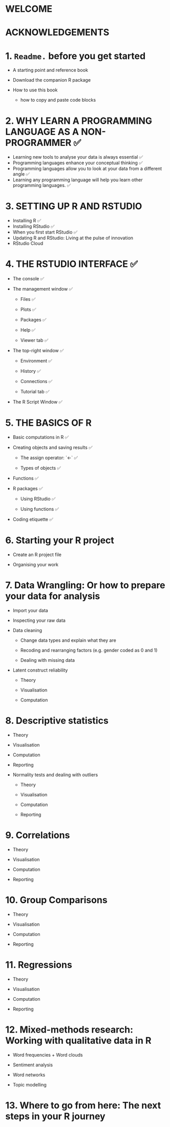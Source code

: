 # WELCOME

# ACKNOWLEDGEMENTS

# 1. `Readme.` before you get started

-   A starting point and reference book

-   Download the companion R package

-   How to use this book

    -   how to copy and paste code blocks

# 2. WHY LEARN A PROGRAMMING LANGUAGE AS A NON-PROGRAMMER ✅

-   Learning new tools to analyse your data is always essential ✅
-   Programming languages enhance your conceptual thinking ✅
-   Programming languages allow you to look at your data from a different angle ✅
-   Learning any programming language will help you learn other programming languages. ✅

# 3. SETTING UP R AND RSTUDIO

-   Installing R ✅
-   Installing RStudio ✅
-   When you first start RStudio ✅
-   Updating R and RStudio: Living at the pulse of innovation
-   RStudio Cloud

# 4. THE RSTUDIO INTERFACE ✅

-   The console ✅

-   The management window ✅

    -   Files ✅

    -   Plots ✅

    -   Packages ✅

    -   Help ✅

    -   Viewer tab ✅

-   The top-right window ✅

    -   Environment ✅

    -   History ✅

    -   Connections ✅

    -   Tutorial tab ✅

-   The R Script Window ✅

# 5. THE BASICS OF R

-   Basic computations in R ✅

-   Creating objects and saving results ✅

    -   The assign operator: \`\<-\` ✅

    -   Types of objects ✅

-   Functions ✅

-   R packages ✅

    -   Using RStudio ✅

    -   Using functions ✅

-   Coding etiquette ✅

# 6. Starting your R project

-   Create an R project file

-   Organising your work

# 7. Data Wrangling: Or how to prepare your data for analysis

-   Import your data

-   Inspecting your raw data

-   Data cleaning

    -   Change data types and explain what they are

    -   Recoding and rearranging factors (e.g. gender coded as 0 and 1)

    -   Dealing with missing data

-   Latent construct reliability

    -   Theory

    -   Visualisation

    -   Computation

# 8. Descriptive statistics

-   Theory

-   Visualisation

-   Computation

-   Reporting

-   Normality tests and dealing with outliers

    -   Theory

    -   Visualisation

    -   Computation

    -   Reporting

# 9. Correlations

-   Theory

-   Visualisation

-   Computation

-   Reporting

# 10. Group Comparisons

-   Theory

-   Visualisation

-   Computation

-   Reporting

# 11. Regressions

-   Theory

-   Visualisation

-   Computation

-   Reporting

# 12. Mixed-methods research: Working with qualitative data in R

-   Word frequencies + Word clouds

-   Sentiment analysis

-   Word networks

-   Topic modelling

# 13. Where to go from here: The next steps in your R journey
